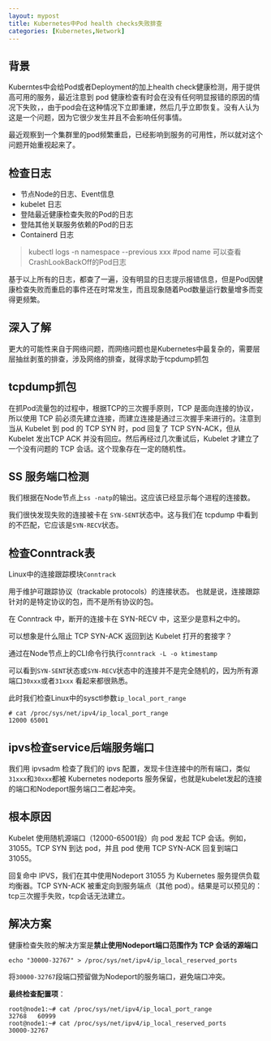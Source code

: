 ```yaml
---
layout: mypost
title: Kubernetes中Pod health checks失败排查
categories: [Kubernetes,Network]
---
```


## 背景
Kuberntes中会给Pod或者Deployment的加上health check健康检测，用于提供高可用的服务，最近注意到 pod 健康检查有时会在没有任何明显报错的原因的情况下失败，，由于pod会在这种情况下立即重建，然后几乎立即恢复。没有人认为这是一个问题，因为它很少发生并且不会影响任何事情。

最近观察到一个集群里的pod频繁重启，已经影响到服务的可用性，所以就对这个问题开始重视起来了。

## 检查日志
- 节点Node的日志、Event信息
- kubelet 日志
- 登陆最近健康检查失败的Pod的日志
- 登陆其他关联服务依赖的Pod的日志
- Containerd 日志

> kubectl logs -n namespace --previous xxx #pod name 可以查看CrashLookBackOff的Pod日志

基于以上所有的日志，都查了一遍，没有明显的日志提示报错信息，但是Pod因健康检查失败而重启的事件还在时常发生，而且现象随着Pod数量运行数量增多而变得更频繁。


## 深入了解
更大的可能性来自于网络问题，而网络问题也是Kubernetes中最复杂的，需要层层抽丝剥茧的排查，涉及网络的排查，就得求助于tcpdump抓包

## tcpdump抓包
在抓Pod流量包的过程中，根据TCP的三次握手原则，TCP 是面向连接的协议，所以使用 TCP 前必须先建立连接，而建立连接是通过三次握手来进行的。注意到当从 Kubelet 到 pod 的 TCP SYN 时，pod 回复了 TCP SYN-ACK，但从Kubelet 发出TCP ACK 并没有回应。然后再经过几次重试后，Kubelet 才建立了一个没有问题的 TCP 会话。这个现象存在一定的随机性。

## SS 服务端口检测
我们根据在Node节点上`ss -natp`的输出。这应该已经显示每个进程的连接数。

我们很快发现失败的连接被卡在 `SYN-SENT`状态中。这与我们在 tcpdump 中看到的不匹配，它应该是`SYN-RECV`状态。

## 检查Conntrack表
Linux中的连接跟踪模块`Conntrack`

用于维护可跟踪协议（trackable protocols）的连接状态。 也就是说，连接跟踪针对的是特定协议的包，而不是所有协议的包。

在 Conntrack 中，断开的连接卡在 SYN-RECV 中，这至少是意料之中的。

可以想象是什么阻止 TCP SYN-ACK 返回到达 Kubelet 打开的套接字？

通过在Node节点上的CLI命令行执行`conntrack -L -o ktimestamp`

可以看到`SYN-SENT`状态或`SYN-RECV`状态中的连接并不是完全随机的，因为所有源端口`30xxx`或者`31xxx` 看起来都很熟悉。

此时我们检查Linux中的sysctl参数`ip_local_port_range`
```
# cat /proc/sys/net/ipv4/ip_local_port_range
12000 65001
```


## ipvs检查service后端服务端口
我们用 ipvsadm 检查了我们的 ipvs 配置，发现卡住连接中的所有端口，类似`31xxx`和`30xxx`都被 Kubernetes nodeports 服务保留，也就是kubelet发起的连接的端口和Nodeport服务端口二者起冲突。

## 根本原因
Kubelet 使用随机源端口（12000-65001段）向 pod 发起 TCP 会话。例如，31055。TCP SYN 到达 pod，并且 pod 使用 TCP SYN-ACK 回复到端口 31055。

回复命中 IPVS，我们在其中使用Nodeport 31055 为 Kubernetes 服务提供负载均衡器。TCP SYN-ACK 被重定向到服务端点（其他 pod）。结果是可以预见的：tcp三次握手失败，tcp会话无法建立。


## 解决方案
健康检查失败的解决方案是**禁止使用Nodeport端口范围作为 TCP 会话的源端口**

```
echo "30000-32767" > /proc/sys/net/ipv4/ip_local_reserved_ports
```
将`30000-32767`段端口预留做为Nodeport的服务端口，避免端口冲突。

**最终检查配置项**：

```
root@node1:~# cat /proc/sys/net/ipv4/ip_local_port_range
32768   60999
root@node1:~# cat /proc/sys/net/ipv4/ip_local_reserved_ports
30000-32767
```
